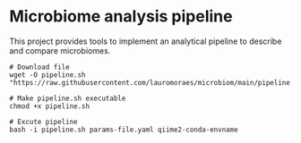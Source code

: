 # Microbiome analysis pipeline
This project provides tools to implement an analytical pipeline to describe and compare microbiomes.

```
# Download file
wget -O pipeline.sh "https://raw.githubusercontent.com/lauromoraes/microbiom/main/pipeline.sh"
```

```
# Make pipeline.sh executable
chmod +x pipeline.sh
```

```
# Excute pipeline
bash -i pipeline.sh params-file.yaml qiime2-conda-envname
```
